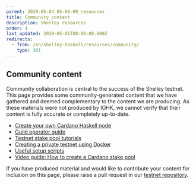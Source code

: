 ```yaml
---
parent: 2020-05-04_05-00-00_resources
title: Community content
description: Shelley resources
order: 4
last_updated: 2020-05-01T08:00:00.000Z
redirects:
  - from: /en/shelley-haskell/resources/community/
    type: 301
---
```

## Community content

Community collaboration is central to the success of the Shelley testnet. This page provides some community-generated content that we have gathered and deemed complementary to the content we are producing. As these materials were not produced by IOHK, we cannot verify that their content is fully accurate or completely up-to-date.

* [Create your own Cardano Haskell node](https://guides.poapool.com/haskell-node-testnet/create-your-own-cardano-haskell-node-new)
* [Guild operator guide](https://cardano-community.github.io/guild-operators/Home.html)
* [Testnet stake pool tutorials](https://www.youtube.com/playlist?list=PLyThQPJpttTKLvp9NiWft43RVEuWkDhiT)
* [Creating a private testnet using Docker](https://github.com/ItFlyingStart/shelley-private-testnet)
* [Useful setup scripts](https://github.com/gitmachtl/scripts/tree/master/cardano)
* [Video guide: How to create a Cardano stake pool](https://www.youtube.com/playlist?list=PLyThQPJpttTJ4r9wUdlWi1DMty4nAT85d)


If you have produced material and would like to contribute your content for inclusion on this page, please raise a pull request in our [testnet repository](https://github.com/cardano-foundation/testnets-cardano-org).

